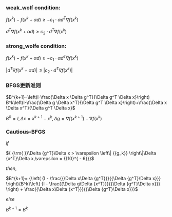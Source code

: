 ### weak_wolf condition:

$f({x^k}) - f({x^k} + \alpha d) \ge  - c_1 \cdot \alpha {d^T}\nabla f({x^k})$

${d^T}\nabla f({x^k + \alpha d}) \ge c_2 \cdot {d^T}\nabla f({x^k})$  

### strong_wolfe condition:

$f({x^k}) - f({x^k} + \alpha d) \ge  - c_1 \cdot \alpha {d^T}\nabla f({x^k})$

$\lvert {d^T}\nabla f({x^k + \alpha d}) \rvert \le \lvert c_2 \cdot {d^T}\nabla f({x^k})  \rvert$

### BFGS更新准则

$B^{k+1}=\left(I-\frac{\Delta x \Delta g^T}{\Delta g^T \Delta x}\right) B^k\left(I-\frac{\Delta g \Delta x^T}{\Delta g^T \Delta x}\right)+\frac{\Delta x \Delta x^T}{\Delta g^T \Delta x}$

$B^0=I, \Delta x=x^{k+1}-x^k, \Delta g=\nabla f\left(x^{k+1}\right)-\nabla f\left(x^k\right)$

### Cautious-BFGS

$if$

${ {\rm{ }}\Delta {g^T}\Delta x > \varepsilon \left\| {{g_k}} \right\|\Delta {x^T}\Delta x,\varepsilon  = {{10}^{ - 6}}}$

$then,$

$B^{k+1}= {\left( {I - \frac{{\Delta x\Delta {g^T}}}{{\Delta {g^T}\Delta x}}} \right){B^k}\left( {I - \frac{{\Delta g\Delta {x^T}}}{{\Delta {g^T}\Delta x}}} \right) + \frac{{\Delta x\Delta {x^T}}}{{\Delta {g^T}\Delta x}}}$

$else$

$B^{k+1}=B^{k}$
